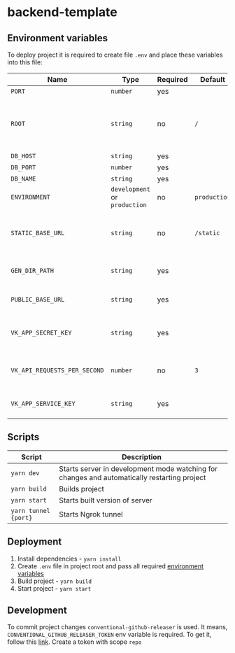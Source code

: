 # backend-template

## Environment variables

To deploy project it is required to create file `.env` and place these variables
into this file:

| Name | Type | Required | Default | Description  |
|---|---|---|---|---|
| `PORT` | `number` | yes | | Port number to launch |
| `ROOT` | `string` | no | `/` | Root URL to get access to server. For example - `/api`. So then you can get access by path `http://domain.com/api` |
| `DB_HOST` | `string` | yes | | Database host |
| `DB_PORT` | `number` | yes | | Database port | 
| `DB_NAME` | `string` | yes | | Database name |
| `ENVIRONMENT` | `development` or `production` | no | `production` | Server deploy environment |
| `STATIC_BASE_URL` | `string` | no | `/static` | Base URL where server can serve static. Works only when `ENVIRONMENT` is equal to `development` |
| `GEN_DIR_PATH` | `string` | yes | | Filesystem directory path where generated files can be placed |
| `PUBLIC_BASE_URL` | `string` | yes | | Base url used while paths to static are generated |
| `VK_APP_SECRET_KEY` | `string` | yes | | VK Mini Apps secret key. It is required to authorize users requests |
| `VK_API_REQUESTS_PER_SECOND` | `number` | no | `3` | Maximum requests count per second server can send to VK API |
| `VK_APP_SERVICE_KEY` | `string` | yes | | Application access token to perform requests to VK API |

## Scripts

| Script | Description |
| --- | --- |
| `yarn dev` | Starts server in development mode watching for changes and automatically restarting project |
| `yarn build` | Builds project |
| `yarn start` | Starts built version of server |
| `yarn tunnel {port}` | Starts Ngrok tunnel |

## Deployment
1. Install dependencies - `yarn install`
2. Create `.env` file in project root and pass all required [environment variables](#environment-variables)
3. Build project - `yarn build`
4. Start project - `yarn start`

## Development

To commit project changes `conventional-github-releaser` is used. It means,
`CONVENTIONAL_GITHUB_RELEASER_TOKEN` env variable is required. To get it, 
follow this [link](https://github.com/settings/tokens/new). Create a token
with scope `repo`

